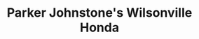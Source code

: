 ---
title: "Parker Johnstone's Wilsonville Honda"
url: /wilsonville/parker-johnstones-wilsonville-honda/
shop: car
---